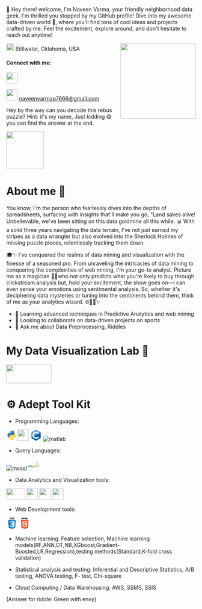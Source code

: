 👋 Hey there! welcome, I'm Naveen Varma, your friendly neighborhood data geek. I'm thrilled you stopped by my GitHub profile! Dive into my awesome data-driven world 💼, where you'll find tons of cool ideas and projects crafted by me. Feel the excitement, explore around, and don't hesitate to reach out anytime! 

<img src="https://media0.giphy.com/media/K16aUytpG7JybNAfWH/200w.gif?cid=6c09b952blvi0ihvup83ws44pg2yjz85vmua0u56csj2gx7d&ep=v1_gifs_search&rid=200w.gif&ct=s" align="right" width="200" Height="200">

<img src="https://png.pngtree.com/png-clipart/20220429/original/pngtree-pin-location-icon-with-folded-map-png-image_7581594.png" height="20" width="20">   Stillwater, Oklahoma, USA

<h4 align="left">Connect with me:</h4>

<a href="https://www.linkedin.com/in/subbaraidu/" target="blank"><img align="center" src="https://static-00.iconduck.com/assets.00/linkedin-icon-2048x2048-ya5g47j2.png" height="30" width="30"></a> 

<img src="https://cdn-icons-png.flaticon.com/512/281/281769.png" height="30" width="30">  naveenvarmap7666@gmail.com

Hey by the way can you decode this rebus puzzle? Hint: it's my name, Just kidding 😄 you can find the answer at the end.

<img src="https://www.rd.com/wp-content/uploads/2020/10/Rebus-puzzle.png?fit=700,700" height="100" width="100"> 

# About me  🚀

You know, I'm the person who fearlessly dives into the depths of spreadsheets, surfacing with insights that'll make you go, "Land sakes alive! Unbelievable, we've been sitting on this data goldmine all this while. 📊 With a solid three years navigating the data terrain, I've not just earned my stripes as a data wrangler but also evolved into the Sherlock Holmes of missing puzzle pieces, relentlessly tracking them down.

🎓✨ I've conquered the realms of data mining and visualization with the finesse of a seasoned pro. From unraveling the intricacies of data mining to conquering the complexities of web mining, I'm your go-to analyst. Picture me as a magician 🎩✨who not only predicts what you're likely to buy through clickstream analysis but, hold your excitement, the show goes on—I can even sense your emotions using sentimental analysis.  So, whether it's deciphering data mysteries or tuning into the sentiments behind them, think of me as your analytics wizard. 🌐🕵️‍♂️✨

- 🌱 Learning advanced techniques in Predictive Analytics and web mining
- 👯 Looking to collaborate on data-driven projects on sports
- 💬 Ask me about Data Preprocessing, Riddles


# My Data Visualization Lab 🥼

<a href="https://public.tableau.com/app/profile/naveen.varma.patsamatla/vizzes" target="blank"><img align="center" src="https://camo.githubusercontent.com/c13034cf5ce18abda1a57109359a1d8656ba197b60a4c8c2bfd9cf95ad4824ca/68747470733a2f2f63646e6c2e74626c7366742e636f6d2f73697465732f64656661756c742f66696c65732f70616765732f7461626c6561756c6f676f5f686967687265732e706e67"  height="50" width="120" /></a>  

# ⚙️ Adept Tool Kit

- Programming Languages:

<img src="https://raw.githubusercontent.com/devicons/devicon/master/icons/python/python-original.svg" width="30" height="30"><img src="https://www.r-project.org/Rlogo.png" width="30" height="30"> <img src="https://raw.githubusercontent.com/devicons/devicon/master/icons/c/c-original.svg" alt="c" width="30" height="30"> <img src="https://upload.wikimedia.org/wikipedia/commons/2/21/Matlab_Logo.png" alt="matlab" width="30" height="30"> 
  
- Query Languages:

<img src="https://www.svgrepo.com/show/303229/microsoft-sql-server-logo.svg" alt="mssql" width="30" height="30"> <img src="https://raw.githubusercontent.com/devicons/devicon/master/icons/mysql/mysql-original-wordmark.svg" alt="mysql" width="30" height="30">   

- Data Analytics and Visualization tools:

<img src="https://camo.githubusercontent.com/c13034cf5ce18abda1a57109359a1d8656ba197b60a4c8c2bfd9cf95ad4824ca/68747470733a2f2f63646e6c2e74626c7366742e636f6d2f73697465732f64656661756c742f66696c65732f70616765732f7461626c6561756c6f676f5f686967687265732e706e67" width="50" height="30"> <img src="https://www.gpsupportnorth.com/wp-content/uploads/2023/01/Microsoft-PowerBI-Logo.png" width="30" height="30"> <img src="https://www.knime.com/images/knime-logo.svg" width="30" height="30"> <img src="https://www.sas.com/el_gr/news/media-gallery/logos/_jcr_content/socialShareImage.img.6b78ba73b3d8495ebdd7ac7da8361765.png" width="30" height="30"> 
  
- Web Development tools:
  
<img src="https://raw.githubusercontent.com/devicons/devicon/master/icons/css3/css3-original-wordmark.svg" alt="css3" width="30" height="30"> <img src="https://raw.githubusercontent.com/devicons/devicon/master/icons/html5/html5-original-wordmark.svg" alt="html5" width="30" height="30"> 

 
- Machine learning: Feature selection, Machine learning models(RF,ANN,DT,NB,XGboost,Gradient-Boosted,LR,Regression),testing methods(Standard,K-fold cross validation)
  
- Statistical analysis and testing: Inferential and Descriptive Statistics, A/B testing, ANOVA testing, F- test, Chi-square

- Cloud Computing / Data Warehousing: AWS, SSMS, SSIS


(Answer for riddle: Green with envy)






